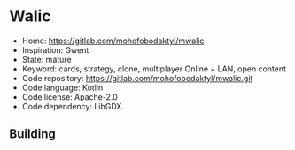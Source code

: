 # Walic

- Home: https://gitlab.com/mohofobodaktyl/mwalic
- Inspiration: Gwent
- State: mature
- Keyword: cards, strategy, clone, multiplayer Online + LAN, open content
- Code repository: https://gitlab.com/mohofobodaktyl/mwalic.git
- Code language: Kotlin
- Code license: Apache-2.0
- Code dependency: LibGDX

## Building
